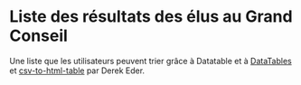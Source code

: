 # Liste des résultats des élus au Grand Conseil

Une liste que les utilisateurs peuvent trier grâce à Datatable et à [DataTables](https://datatables.net) et [csv-to-html-table](https://github.com/derekeder/csv-to-html-table/) par Derek Eder.
